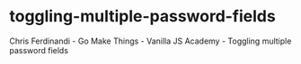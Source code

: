 # toggling-multiple-password-fields
Chris Ferdinandi - Go Make Things - Vanilla JS Academy - Toggling multiple password fields
